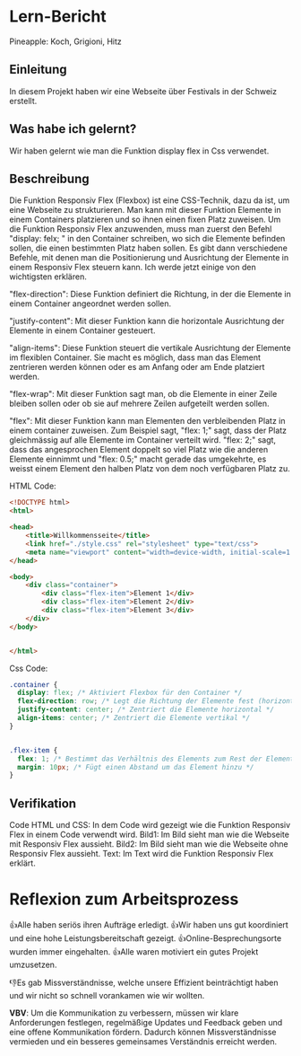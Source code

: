 # Lern-Bericht
Pineapple: Koch, Grigioni, Hitz

## Einleitung
In diesem Projekt haben wir eine Webseite über Festivals in der Schweiz erstellt.

## Was habe ich gelernt?

Wir haben gelernt wie man die Funktion display flex in Css verwendet.

## Beschreibung
Die Funktion Responsiv Flex (Flexbox) ist eine CSS-Technik, dazu da ist, um eine Webseite zu strukturieren. Man kann mit dieser Funktion Elemente in einem Containers platzieren und so ihnen einen fixen Platz zuweisen. Um die Funktion Responsiv Flex anzuwenden, muss man zuerst den Befehl "display: felx; " in den Container schreiben, wo sich die Elemente befinden sollen, die einen bestimmten Platz haben sollen. Es gibt dann verschiedene Befehle, mit denen man die Positionierung und Ausrichtung der Elemente in einem Responsiv Flex steuern kann. Ich werde jetzt einige von den wichtigsten erklären.

"flex-direction": Diese Funktion definiert die Richtung, in der die Elemente in einem Container angeordnet werden sollen. 

"justify-content": Mit dieser Funktion kann die horizontale Ausrichtung der Elemente in einem Container gesteuert. 

"align-items": Diese Funktion steuert die vertikale Ausrichtung der Elemente im flexiblen Container. Sie macht es möglich, dass man das Element zentrieren werden können oder es am Anfang oder am Ende platziert werden.

"flex-wrap": Mit dieser Funktion sagt man, ob die Elemente in einer Zeile bleiben sollen oder ob sie auf mehrere Zeilen aufgeteilt werden sollen. 

"flex": Mit dieser Funktion kann man Elementen den verbleibenden Platz in einem container zuweisen. Zum Beispiel sagt, "flex: 1;" sagt, dass der Platz gleichmässig auf alle Elemente im Container verteilt wird. "flex: 2;" sagt, dass das angesprochen Element doppelt so viel Platz wie die anderen Elemente einnimmt und "flex: 0.5;" macht gerade das umgekehrte, es weisst einem Element den halben Platz von dem noch verfügbaren Platz zu.


HTML Code:
```html
<!DOCTYPE html>
<html>

<head>
    <title>Willkommensseite</title>
    <link href="./style.css" rel="stylesheet" type="text/css">
    <meta name="viewport" content="width=device-width, initial-scale=1.0">
</head>

<body>
    <div class="container">
        <div class="flex-item">Element 1</div>
        <div class="flex-item">Element 2</div>
        <div class="flex-item">Element 3</div>
    </div>
</body>


</html>
```
Css Code:
```css
.container {
  display: flex; /* Aktiviert Flexbox für den Container */
  flex-direction: row; /* Legt die Richtung der Elemente fest (horizontal) */
  justify-content: center; /* Zentriert die Elemente horizontal */
  align-items: center; /* Zentriert die Elemente vertikal */
}


.flex-item {
  flex: 1; /* Bestimmt das Verhältnis des Elements zum Rest der Elemente */
  margin: 10px; /* Fügt einen Abstand um das Element hinzu */
}
```
## Verifikation

Code HTML und CSS: In dem Code wird gezeigt wie die Funktion Responsiv Flex in einem Code verwendt wird. 
Bild1: Im Bild sieht man wie die Webseite mit Responsiv Flex aussieht.
Bild2: Im Bild sieht man wie die Webseite ohne Responsiv Flex aussieht.
Text: Im Text wird die Funktion Responsiv Flex erklärt.

# Reflexion zum Arbeitsprozess

👍Alle haben seriös ihren Aufträge erledigt. 
👍Wir haben uns gut koordiniert und eine hohe Leistungsbereitschaft gezeigt. 
👍Online-Besprechungsorte wurden immer eingehalten.
👍Alle waren motiviert ein gutes Projekt umzusetzen.

 👎Es gab Missverständnisse, welche unsere Effizient beinträchtigt haben und wir nicht so schnell vorankamen wie wir wollten. 

**VBV**: 
Um die Kommunikation zu verbessern, müssen wir klare Anforderungen festlegen, regelmäßige Updates und Feedback geben und eine offene Kommunikation fördern. Dadurch können Missverständnisse vermieden und ein besseres gemeinsames Verständnis erreicht werden.
